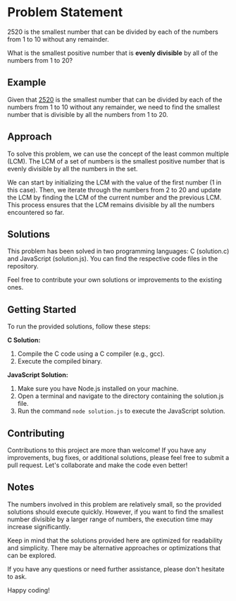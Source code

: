 # Problem Statement

$2520$ is the smallest number that can be divided by each of the numbers from $1$ to $10$ without any remainder.

What is the smallest positive number that is **evenly divisible** by all of the numbers from $1$ to $20$?

## Example

Given that [2520](https://www.google.com/search?q=2520) is the smallest number that can be divided by each of the numbers from 1 to 10 without any remainder, we need to find the smallest number that is divisible by all the numbers from 1 to 20.

## Approach

To solve this problem, we can use the concept of the least common multiple (LCM). The LCM of a set of numbers is the smallest positive number that is evenly divisible by all the numbers in the set.

We can start by initializing the LCM with the value of the first number (1 in this case). Then, we iterate through the numbers from 2 to 20 and update the LCM by finding the LCM of the current number and the previous LCM. This process ensures that the LCM remains divisible by all the numbers encountered so far.

## Solutions

This problem has been solved in two programming languages: C (solution.c) and JavaScript (solution.js). You can find the respective code files in the repository.

Feel free to contribute your own solutions or improvements to the existing ones.

## Getting Started

To run the provided solutions, follow these steps:

**C Solution:**
1. Compile the C code using a C compiler (e.g., gcc).
2. Execute the compiled binary.

**JavaScript Solution:**
1. Make sure you have Node.js installed on your machine.
2. Open a terminal and navigate to the directory containing the solution.js file.
3. Run the command `node solution.js` to execute the JavaScript solution.

## Contributing

Contributions to this project are more than welcome! If you have any improvements, bug fixes, or additional solutions, please feel free to submit a pull request. Let's collaborate and make the code even better!

## Notes

The numbers involved in this problem are relatively small, so the provided solutions should execute quickly. However, if you want to find the smallest number divisible by a larger range of numbers, the execution time may increase significantly.

Keep in mind that the solutions provided here are optimized for readability and simplicity. There may be alternative approaches or optimizations that can be explored.

If you have any questions or need further assistance, please don't hesitate to ask.

Happy coding!
